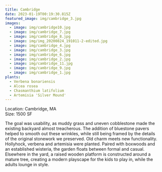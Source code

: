 ```yaml
---
title: Cambridge
date: 2023-01-19T00:19:30.815Z
featured_image: img/cambridge_3.jpg
images:
  - image: img/cambridge10.jpg
  - image: img/cambridge_7.jpg
  - image: img/cambridge_8.jpg
  - image: img/img_20200824_191011-2-edited.jpg
  - image: img/cambridge_4.jpg
  - image: img/cambridge_3.jpg
  - image: img/cambridge_6.jpg
  - image: img/cambridge_2.jpg
  - image: img/cambridge_11.jpg
  - image: img/cambridge_9.jpg
  - image: img/cambridge_1.jpg
plants:
  - Verbena bonariensis
  - Alcea rosea
  - Chasmanthium latifolium
  - Artemisia 'Silver Mound'
---
```

L﻿ocation: Cambridge, MA\
S﻿ize: 1500 SF



The goal was usability, as muddy grass and uneven cobblestone made the existing backyard almost treacherous. The addition of bluestone pavers helped to smooth out these wrinkles, while still being framed by the details of the original stonework we preserved. Old charm meets new functionality. Hollyhock, verbena and artemisia were planted. Paired with boxwoods and an established wisteria, the garden floats between formal and casual. Elsewhere in the yard, a raised wooden platform is constructed around a mature tree, creating a modern playscape for the kids to play in, while the adults lounge in style.